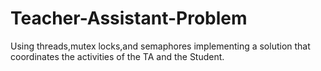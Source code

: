 # Teacher-Assistant-Problem
Using threads,mutex locks,and semaphores implementing a solution that coordinates the activities of the TA and the Student.

